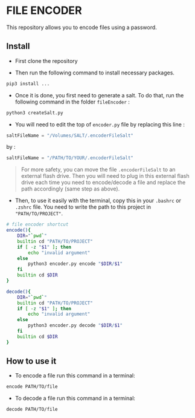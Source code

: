 # FILE ENCODER 

This repository allows you to encode files using a password. 

## Install 

* First clone the repository 

* Then run the following command to install necessary packages.

```zsh
pip3 install ... 
```

* Once it is done, you first need to generate a salt. To do that, run the following command in the folder `fileEncoder` :

```zsh
python3 createSalt.py
```

* You will need to edit the top of `encoder.py` file by replacing this line : 

```python 
saltFileName = "/Volumes/SALT/.encoderFileSalt"
```

by : 

```python 
saltFileName = "/PATH/TO/YOUR/.encoderFileSalt"
```

>For more safety, you can move the file `.encoderFileSalt` to an external flash drive. Then you will need to plug in this external flash drive each time you need to encode/decode a file and replace the path accordingly (same step as above).


* Then, to use it easily with the terminal, copy this in your `.bashrc` or `.zshrc` file. You need to write the path to this project in `"PATH/TO/PROJECT"`.

```zsh 
# file encoder shortcut
encode(){
	DIR="`pwd`"
	builtin cd "PATH/TO/PROJECT"
	if [ -z "$1" ]; then 
		echo "invalid argument"
	else
		python3 encoder.py encode "$DIR/$1"
	fi
	builtin cd $DIR	
}

decode(){
	DIR="`pwd`"
	builtin cd "PATH/TO/PROJECT"
	if [ -z "$1" ]; then 
		echo "invalid argument"
	else 
		python3 encoder.py decode "$DIR/$1"
	fi
	builtin cd $DIR
}
```

## How to use it 

* To encode a file run this command in a terminal:

```zsh
encode PATH/TO/file
```

* To decode a file run this command in a terminal:
 
```zsh
decode PATH/TO/file
```
